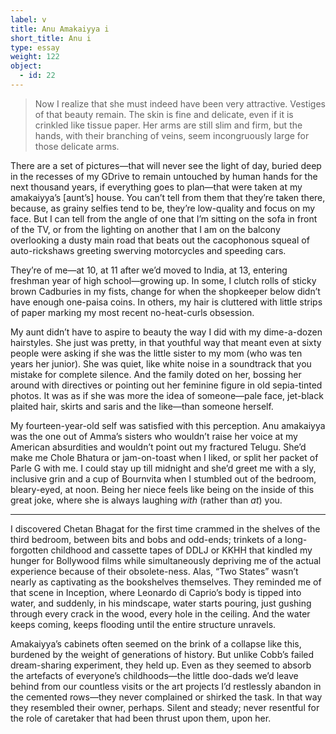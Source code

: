 ```yaml
---
label: v
title: Anu Amakaiyya i
short_title: Anu i
type: essay
weight: 122
object:
  - id: 22
---
```


> Now I realize that she must indeed have been very attractive. Vestiges of that beauty remain. The skin is fine and delicate, even if it is crinkled like tissue paper. Her arms are still slim and firm, but the hands, with their branching of veins, seem incongruously large for those delicate arms.

There are a set of pictures—that will never see the light of day, buried deep in the recesses of my GDrive to remain untouched by human hands for the next thousand years, if everything goes to plan—that were taken at my amakaiyya’s [aunt’s] house. You can’t tell from them that they’re taken there, because, as grainy selfies tend to be, they’re low-quality and focus on my face. But I can tell from the angle of one that I’m sitting on the sofa in front of the TV, or from the lighting on another that I am on the balcony overlooking a dusty main road that beats out the cacophonous squeal of auto-rickshaws greeting swerving motorcycles and speeding cars.

They’re of me—at 10, at 11 after we’d moved to India, at 13, entering freshman year of high school—growing up. In some, I clutch rolls of sticky brown Cadburies in my fists, change for when the shopkeeper below didn’t have enough one-paisa coins. In others, my hair is cluttered with little strips of paper marking my most recent no-heat-curls obsession.

My aunt didn’t have to aspire to beauty the way I did with my dime-a-dozen hairstyles. She just was pretty, in that youthful way that meant even at sixty people were asking if she was the little sister to my mom (who was ten years her junior). She was quiet, like white noise in a soundtrack that you mistake for complete silence. And the family doted on her, bossing her around with directives or pointing out her feminine figure in old sepia-tinted photos. It was as if she was more the idea of someone—pale face, jet-black plaited hair, skirts and saris and the like—than someone herself.

My fourteen-year-old self was satisfied with this perception. Anu amakaiyya was the one out of Amma’s sisters who wouldn’t raise her voice at my American absurdities and wouldn’t point out my fractured Telugu. She’d make me Chole Bhatura or jam-on-toast when I liked, or split her packet of Parle G with me. I could stay up till midnight and she’d greet me with a sly, inclusive grin and a cup of Bournvita when I stumbled out of the bedroom, bleary-eyed, at noon. Being her niece feels like being on the inside of this great joke, where she is always laughing *with* (rather than *at*) you.

***

I discovered Chetan Bhagat for the first time crammed in the shelves of the third bedroom, between bits and bobs and odd-ends; trinkets of a long-forgotten childhood and cassette tapes of DDLJ or KKHH that kindled my hunger for Bollywood films while simultaneously depriving me of the actual experience because of their obsolete-ness. Alas, “Two States” wasn’t nearly as captivating as the bookshelves themselves. They reminded me of that scene in Inception, where Leonardo di Caprio’s body is tipped into water, and suddenly, in his mindscape, water starts pouring, just gushing through every crack in the wood, every hole in the ceiling. And the water keeps coming, keeps flooding until the entire structure unravels.

Amakaiyya’s cabinets often seemed on the brink of a collapse like this, burdened by the weight of generations of history. But unlike Cobb’s failed dream-sharing experiment, they held up. Even as they seemed to absorb the artefacts of everyone’s childhoods—the little doo-dads we’d leave behind from our countless visits or the art projects I’d restlessly abandon in the cemented rows—they never complained or shirked the task. In that way they resembled their owner, perhaps. Silent and steady; never resentful for the role of caretaker that had been thrust upon them, upon her.
